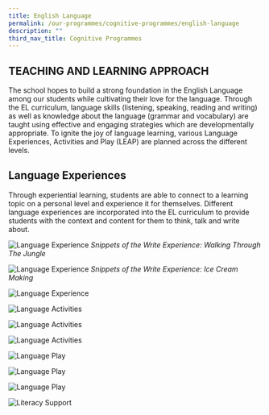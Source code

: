 ```yaml
---
title: English Language
permalink: /our-programmes/cognitive-programmes/english-language
description: ""
third_nav_title: Cognitive Programmes
---
```

TEACHING AND LEARNING APPROACH
------------------------------

The school hopes to build a strong foundation in the English Language among our students while cultivating their love for the language. Through the EL curriculum, language skills (listening, speaking, reading and writing) as well as knowledge about the language (grammar and vocabulary) are taught using effective and engaging strategies which are developmentally appropriate. To ignite the joy of language learning, various Language Experiences, Activities and Play (LEAP) are planned across the different levels.

Language Experiences
--------------------

Through experiential learning, students are able to connect to a learning topic on a personal level and experience it for themselves. Different language experiences are incorporated into the EL curriculum to provide students with the context and content for them to think, talk and write about.

![Language Experience](/images/Language%20Experience%201.jpg)
*Snippets of the Write Experience: Walking Through The Jungle*

![Language Experience](/images/Language%20Experience%202.jpg)
*Snippets of the Write Experience: Ice Cream Making*

![Language Experience](/images/Language%20Experience%203.jpg)

![Language Activities](/images/Language%20Actvities%201.jpg)

![Language Activities](/images/Language%20Actvities%202.jpg)

![Language Activities](/images/Language%20Actvities%203.jpg)

![Language Play](/images/Language%20Play%201.jpg)

![Language Play](/images/Language%20Play%202.jpg)

![Language Play](/images/Language%20Play%203.jpg)

![Literacy Support](/images/Literacy%20Support.png)